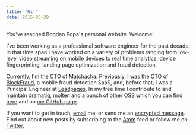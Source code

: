 ```yaml
---
title: "Hi!"
date: 2015-05-29
---
```


You've reached Bogdan Popa's personal website.  Welcome!

I've been working as a professional software engineer for the past
decade.  In that time span I have worked on a variety of problems
ranging from low-level video streaming on mobile devices to real time
analytics, device fingerprinting, landing page optimization and fraud
detection.

Currently, I'm the CTO of [Matchacha].  Previously, I was the CTO of
[BlockFraud], a mobile fraud detection SaaS, and, before that, I was a
Principal Engineer at [Leadpages].  In my free time I contribute to
and maintain [dramatiq], [molten] and a bunch of other OSS which you
can find [here](/page/projects/) and on [my GitHub page][gh].

If you want to get in touch, [email][em] me, or send me an
[encrypted message][kb].  Find out about new posts by subscribing
to the [Atom][feed] feed or follow me on [Twitter][twitter].

[Matchacha]: https://www.matchacha.ro
[BlockFraud]: https://blockfraud.com
[Leadpages]: https://leadpages.net
[Dramatiq]: https://dramatiq.io
[molten]: https://moltenframework.com
[oss]: https://moltenframework.com
[gh]: https://github.com/Bogdanp
[em]: mailto:bogdan@defn.io
[kb]: https://keybase.io/bogdanp
[feed]: http://defn.io/index.xml
[twitter]: https://twitter.com/bogdanp
